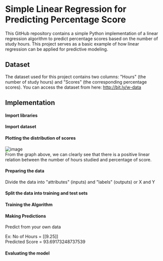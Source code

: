 # Simple Linear Regression for Predicting Percentage Score

This GitHub repository contains a simple Python implementation of a linear regression algorithm to predict percentage scores based on the number of study hours. This project serves as a basic example of how linear regression can be applied for predictive modeling.

## Dataset

The dataset used for this project contains two columns: "Hours" (the number of study hours) and "Scores" (the corresponding percentage scores).
You can access the dataset from here: http://bit.ly/w-data

## Implementation
 #### Import libraries  
 #### Import dataset  
 #### Plotting the distribution of scores  
 
 ![image](https://github.com/Nivedha-MV/task_1/assets/134153031/5b45a817-e7e5-4156-a950-f1c167d635ab)  
 From the graph above, we can clearly see that there is a positive linear relation between the number of hours studied and percentage of score.  
 #### Preparing the data  
 Divide the data into "attributes" (inputs) and "labels" (outputs) or X and Y  
 #### Split the data into training and test sets 
 #### Training the Algorithm  
 #### Making Predictions    
Predict from your own data  

Ex: No of Hours = [[9.25]]  
Predicted Score = 93.69173248737539  
#### Evaluating the model


